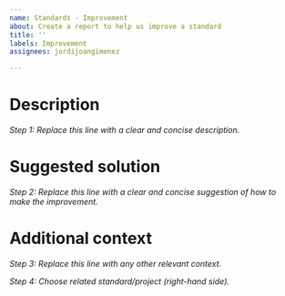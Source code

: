 ```yaml
---
name: Standards - Improvement
about: Create a report to help us improve a standard
title: ''
labels: Improvement
assignees: jordijoangimenez

---
```


# Description
_Step 1: Replace this line with a clear and concise description._

# Suggested solution
_Step 2: Replace this line with a clear and concise suggestion of how to make the improvement._

# Additional context
_Step 3: Replace this line with any other relevant context._

_Step 4: Choose related standard/project (right-hand side)._
